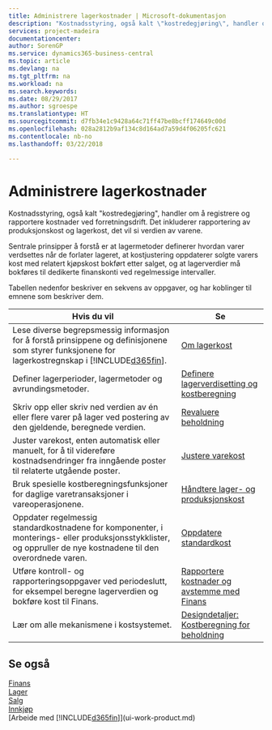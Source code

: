 ```yaml
---
title: Administrere lagerkostnader | Microsoft-dokumentasjon
description: "Kostnadsstyring, også kalt \"kostredegjøring\", handler om å registrere og rapportere kostnader ved forretningsdrift. Det inkluderer rapportering av produksjonskost og lagerkost, det vil si verdien av varene."
services: project-madeira
documentationcenter: 
author: SorenGP
ms.service: dynamics365-business-central
ms.topic: article
ms.devlang: na
ms.tgt_pltfrm: na
ms.workload: na
ms.search.keywords: 
ms.date: 08/29/2017
ms.author: sgroespe
ms.translationtype: HT
ms.sourcegitcommit: d7fb34e1c9428a64c71ff47be8bcff174649c00d
ms.openlocfilehash: 028a2812b9af134c8d164ad7a59d4f06205fc621
ms.contentlocale: nb-no
ms.lasthandoff: 03/22/2018

---
```

# <a name="managing-inventory-costs"></a>Administrere lagerkostnader
Kostnadsstyring, også kalt "kostredegjøring", handler om å registrere og rapportere kostnader ved forretningsdrift. Det inkluderer rapportering av produksjonskost og lagerkost, det vil si verdien av varene.   

Sentrale prinsipper å forstå er at lagermetoder definerer hvordan varer verdsettes når de forlater lageret, at kostjustering oppdaterer solgte varers kost med relatert kjøpskost bokført etter salget, og at lagerverdier må bokføres til dedikerte finanskonti ved regelmessige intervaller.

Tabellen nedenfor beskriver en sekvens av oppgaver, og har koblinger til emnene som beskriver dem.

|**Hvis du vil**|**Se**|  
|------------|-------------|  
|Lese diverse begrepsmessig informasjon for å forstå prinsippene og definisjonene som styrer funksjonene for lagerkostregnskap i [!INCLUDE[d365fin](includes/d365fin_md.md)].|[Om lagerkost](finance-learn-about-costing.md)|  
|Definer lagerperioder, lagermetoder og avrundingsmetoder.|[Definere lagerverdisetting og kostberegning](finance-set-up-inventory-valuation-and-costing.md)|
|Skriv opp eller skriv ned verdien av én eller flere varer på lager ved postering av den gjeldende, beregnede verdien.|[Revaluere beholdning](inventory-how-revalue-inventory.md)|
|Juster varekost, enten automatisk eller manuelt, for å til videreføre kostnadsendringer fra inngående poster til relaterte utgående poster.|[Justere varekost](inventory-how-adjust-item-costs.md)|
|Bruk spesielle kostberegningsfunksjoner for daglige varetransaksjoner i vareoperasjonene.|[Håndtere lager- og produksjonskost](finance-handle-inventory-and-manufacturing-costs.md)|  
|Oppdater regelmessig standardkostnadene for komponenter, i monterings- eller produksjonsstykklister, og oppruller de nye kostnadene til den overordnede varen.|[Oppdatere standardkost](finance-how-to-update-standard-costs.md)|
|Utføre kontroll- og rapporteringsoppgaver ved periodeslutt, for eksempel beregne lagerverdien og bokføre kost til Finans.|[Rapportere kostnader og avstemme med Finans](finance-report-costs-and-reconcile-with-the-general-ledger.md)|  
|Lær om alle mekanismene i kostsystemet.|[Designdetaljer: Kostberegning for beholdning](design-details-inventory-costing.md)|  

## <a name="see-also"></a>Se også  
 [Finans](finance.md)  
 [Lager](inventory-manage-inventory.md)   
 [Salg](sales-manage-sales.md)   
 [Innkjøp](purchasing-manage-purchasing.md)  
 [Arbeide med [!INCLUDE[d365fin](includes/d365fin_md.md)]](ui-work-product.md)

